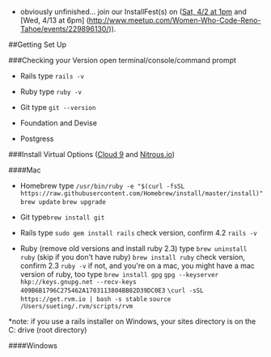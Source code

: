 * obviously unfinished... join our InstallFest(s) on ([Sat, 4/2 at 1pm](http://www.meetup.com/Women-Who-Code-Reno-Tahoe/events/229896130/) and [Wed, 4/13 at 6pm] (http://www.meetup.com/Women-Who-Code-Reno-Tahoe/events/229896130/)). 

##Getting Set Up

###Checking your Version
open terminal/console/command prompt

- Rails
type `rails -v`

- Ruby
type `ruby -v`

- Git
type `git --version`

- Foundation and Devise

- Postgress

###Install
Virtual Options ([Cloud 9](https://c9.io/new) and [Nitrous.io](https://www.nitrous.io/app/#/signup))

####Mac
- Homebrew
type 
`/usr/bin/ruby -e "$(curl -fsSL https://raw.githubusercontent.com/Homebrew/install/master/install)"`
`brew update`
`brew upgrade`

- Git
type`brew install git`

- Rails
type `sudo gem install rails`
check version, confirm 4.2 `rails -v`

- Ruby (remove old versions and install ruby 2.3)
type 
`brew uninstall ruby` (skip if you don't have ruby)
`brew install ruby`
check version, confirm 2.3 `ruby -v`
if not, and you're on a mac, you might have a mac version of ruby, too
type 
`brew install gpg`
`gpg --keyserver hkp://keys.gnupg.net --recv-keys 409B6B1796C275462A1703113804BB82D39DC0E3`
`\curl -sSL https://get.rvm.io | bash -s stable`
`source /Users/sueting/.rvm/scripts/rvm`

*note: if you use a rails installer on Windows, your sites directory is on the C: drive (root directory)

####Windows
